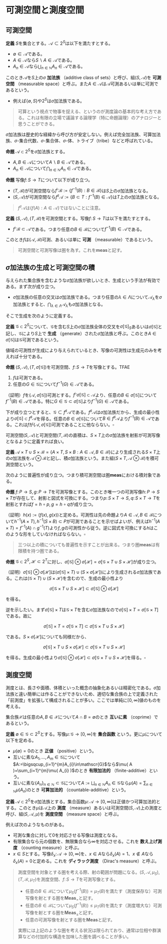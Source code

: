 
# 可測空間と測度空間



## 可測空間

__定義__ $S$を集合とする。$\mathscr{A}\subset 2^{S}$は以下を満たすとする。

- $\emptyset\in\mathscr{A}$である。
- $A\in\mathscr{A}$なら$S\backslash A\in\mathscr{A}$である。
- $A_{n}\in\mathscr{A}$なら$\bigcup_{n\in\mathbb{N}}A_{n}\in\mathscr{A}$である。

このとき$\mathscr{A}$を$S$上の$\sigma$ **加法族** （additive class of sets）と呼び、組$( S, \mathscr{A} )$を **可測空間** （measurable space）と呼ぶ。また$A\in\mathscr{A}$は$\mathscr{A}$可測あるいは単に可測であるという。

- 例えば$\lbrace \emptyset, S \rbrace$や$2^{S}$は$\sigma$加法族である。

> 可算という視点で物事を捉える、というのが測度論の基本的な考え方である。これは有限の立場で議論する論理学（特に命題論理）のアナロジーと思うことができる。

$\sigma$加法族は歴史的な経緯から呼び方が安定しない。例えば完全加法族、可算加法族、$\sigma$-集合代数、$\sigma$-集合体、$\sigma$-体、トライブ（tribe）などと呼ばれている。

__命題__ $\mathscr{A}\subset 2^{S}$を$\sigma$加法族とする。

- $A, B\in\mathscr{A}$について$A\backslash B\in\mathscr{A}$である。
- $A_{n}\in\mathscr{A}$について$\bigcap_{n\in\mathbb{N}}A_{n}\in\mathscr{A}$である。

__命題__ 写像$f\colon S\rightarrow T$について以下が成り立つ。

- $( T, \mathscr{B} )$が可測空間なら$f^{\flat}\mathscr{B}:=\lbrace f^{-1}( B ) : B\in\mathscr{B} \rbrace$は$S$上の$\sigma$加法族となる。
- $( S, \mathscr{A} )$が可測空間なら$f^{\sharp}\mathscr{A}:=\lbrace B\subset T : f^{-1}( B )\in\mathscr{A} \rbrace$は$T$上の$\sigma$加法族となる。

> $f^{\sharp}\mathscr{A}$は$\lbrace f( A ) : A\in\mathscr{A} \rbrace$ではないことに注意。

__定義__ $( S, \mathscr{A} ), ( T, \mathscr{B} )$を可測空間とする。写像$f\colon S\rightarrow T$は以下を満たすとする。

- $f^{\flat}\mathscr{B}\subset\mathscr{A}$である。つまり任意の$B\in\mathscr{B}$について$f^{-1}( B )\in\mathscr{A}$である。

このとき$f$は$(\mathscr{A}, \mathscr{B})$可測、あるいは単に **可測** （measurable）であるという。

> 可測空間と可測写像は圏を為す。これを$\mathbf{meas}$と記す。




## $\sigma$加法族の生成と可測空間の積

与えられた集合族を含むような$\sigma$加法族が欲しいとき、生成という手法が有効である。まず次が成り立つ。

- $\sigma$加法族の任意の交叉は$\sigma$加法族である。つまり任意の$\lambda\in\Lambda$について$\mathscr{A}_{\lambda}$を$\sigma$加法族とすると、$\bigcap_{\lambda\in\Lambda}\mathscr{A}_{\lambda}$も$\sigma$加法族となる。

そこで生成を次のように定義する。

__定義__ $\mathscr{G}\subset 2^{S}$について、$\mathscr{G}$を含む$S$上の$\sigma$加法族全体の交叉を$\sigma\lbrack \mathscr{G} \rbrack_{S}$あるいは$\sigma\lbrack \mathscr{G} \rbrack$と記し、$\mathscr{G}$により$S$上で **生成** （generate）された$\sigma$加法族と呼ぶ。このとき$A\in\sigma\lbrack \mathscr{G} \rbrack$は$\mathscr{G}$可測であるという。

値域の可測性が生成により与えられているとき、写像の可測性は生成元のみを考えれば十分である。

__命題__ $( S, \mathscr{A} ), ( T, \sigma\lbrack \mathscr{G} \rbrack )$を可測空間、$f\colon S\rightarrow T$を写像とする。TFAE

1. $f$は可測である。
1. 任意の$G\in\mathscr{G}$について$f^{-1}( G )\in\mathscr{A}$である。

（証明）$f$を$(\mathscr{A}, \sigma\lbrack \mathscr{G} \rbrack)$可測とする。$f^{\flat}\sigma\lbrack \mathscr{G} \rbrack\subset\mathscr{A}$より、任意の$B\in\sigma\lbrack \mathscr{G} \rbrack$について$f^{-1}(B)\in\mathscr{A}$である。特に$G\in\mathscr{G}\subset\sigma\lbrack \mathscr{G} \rbrack$より$f^{-1}(G)\in\mathscr{A}$である。

下が成り立つとすると、$\mathscr{G}\subset f^{\sharp}\mathscr{A}$である。$f^{\sharp}\mathscr{A}$は$\sigma$加法族だから、生成の最小性より$\sigma\lbrack \mathscr{G} \rbrack\subset f^{\sharp}\mathscr{A}$を得る。任意の$B\in\sigma\lbrack \mathscr{G} \rbrack$について$B\in f^{\sharp}\mathscr{A}$より$f^{-1}(B)\in\mathscr{A}$である。これは$f$が$(\mathscr{A}, \sigma\lbrack \mathscr{G} \rbrack)$可測であることに他ならない。$\square$

可測空間$( S, \mathscr{A} )$と可測空間$( T, \mathscr{B} )$の直積は、$S\times T$上の$\sigma$加法族を射影が可測写像となるように定義すれば良い。

__定義__ $\mathscr{A}\times T\cup S\times\mathscr{B}=\lbrace A\times T, S\times B : A\in\mathscr{A}, B\in\mathscr{B} \rbrace$により生成される$S\times T$上の$\sigma$加法族を$\mathscr{A}\otimes\mathscr{B}$と記し、積$\sigma$加法族という。また組$( S\times T, \mathscr{A}\otimes\mathscr{B} )$を積可測空間という。

次のように普遍性が成り立つ。つまり積可測空間は圏$\mathbf{meas}$における積対象である。

__命題__ $f\colon P\rightarrow S, g\colon P\rightarrow T$を可測写像とする。このとき唯一つの可測写像$h\colon P\rightarrow S\times T$が存在して、射影と図式を可換にする。つまり$p\colon S\times T\rightarrow S, q\colon S\times T\rightarrow T$を射影とすれば$f=h\circ p, g=h\circ q$が成り立つ。

（証明）$h( x ):=( f( x ), g( x ) )$と定める。可測性は先の命題より$A\in\mathscr{A}, B\in\mathscr{B}$について$h^{-1}( A\times T ), h^{-1}( S\times B )\subset P$が可測であることを示せばよいが、例えば$h^{-1}( A\times T )=f^{-1}( A )\cap g^{-1}( T )$より$f, g$の可測性から従う。逆に図式を可換にする$h$はこのような形をしていなければならない。$\square$

> 三つ以上の積についても普遍性を示すことが出来る。つまり圏$\mathbf{meas}$は有限積を持つ圏である。

__命題__ $\mathscr{G}\subset 2^{S}, \mathscr{H}\subset 2^{T}$に対し、$\sigma\lbrack \mathscr{G} \rbrack\otimes\sigma\lbrack \mathscr{H} \rbrack = \sigma\lbrack \mathscr{G}\times T\cup S\times\mathscr{H} \rbrack$が成り立つ。

（証明）$\sigma\lbrack \mathscr{G} \rbrack\otimes\sigma\lbrack \mathscr{H} \rbrack$は$(\sigma\lbrack \mathscr{G} \rbrack\times T)\cup (S\times\sigma\lbrack \mathscr{H} \rbrack )$により生成される$\sigma$加法族である。これは$(\mathscr{G}\times T)\cup(S\times\mathscr{H})$を含むので、生成の最小性より

$$
\sigma\lbrack \mathscr{G}\times T\cup S\times\mathscr{H} \rbrack\subset\sigma\lbrack \mathscr{G} \rbrack\otimes\sigma\lbrack \mathscr{H} \rbrack
$$

を得る。

逆を示したい。まず$\sigma\lbrack \mathscr{G} \rbrack\times T$は$\mathscr{G}\times T$を含む$\sigma$加法族なので$\sigma\lbrack \mathscr{G} \rbrack\times T=\sigma\lbrack \mathscr{G}\times T \rbrack$である。故に

$$
\sigma\lbrack \mathscr{G} \rbrack\times T=\sigma\lbrack \mathscr{G}\times T \rbrack\subset\sigma\lbrack \mathscr{G}\times T\cup S\times\mathscr{H} \rbrack
$$

である。$S\times\sigma\lbrack \mathscr{H} \rbrack$についても同様だから、

$$
\sigma\lbrack \mathscr{G} \rbrack\times T\cup S\times\sigma\lbrack \mathscr{H} \rbrack \subset \sigma\lbrack \mathscr{G}\times T\cup S\times\mathscr{H} \rbrack
$$

を得る。生成の最小性より$\sigma\lbrack \mathscr{G} \rbrack\otimes\sigma\lbrack \mathscr{H} \rbrack \subset \sigma\lbrack \mathscr{G}\times T\cup S\times\mathscr{H} \rbrack$を得る。$\square$




## 測度空間

測度とは、長さや面積、体積といった概念の抽象化あるいは精密化である。$\sigma$加法族と違い簡単には作ることができないため、適切な集合族の上で定義された「前測度」を拡張して構成されることが多い。ここでは単純に$\lbrack 0, \infty \rbrack$値のものを考える。

集合族$\mathscr{X}$は任意の$A, B\in\mathscr{X}$について$A\cap B=\emptyset$のとき **互いに素** （coprime）であるという。

__定義__ $\emptyset\in\mathscr{G}\subset 2^{S}$とする。写像$\mu\colon\mathscr{G}\rightarrow\lbrack 0, \infty \rbrack$を **集合函数** という。更に$\mu$について以下を定める。

- $\mu( \emptyset )=0$のとき **正値** （positive）という。
- 互いに素な$A_{1}, \dotsc, A_{m}\in\mathscr{G}$について$A:=\bigsqcup_{i=1}^{m}A_{i}\in\mathscr{G}$なら$\mu( A )=\sum_{i=1}^{m}\mu( A_{i} )$のとき **有限加法的** （finite-additive）という。
- 互いに素な$\lbrace A_{n} \rbrace_{n\in\mathbb{N}}\subset\mathscr{G}$について$A:=\bigsqcup_{n\in\mathbb{N}} A_{n}\in\mathscr{G}$なら$\mu( A )=\sum_{n\in\mathbb{N}}\mu( A_{n} )$のとき **可算加法的** （countable-additive）という。

__定義__ $\mathscr{A}\subset 2^{S}$を$\sigma$加法族とする。集合函数$\mu\colon\mathscr{A}\rightarrow\lbrack 0, \infty \rbrack$は正値かつ可算加法的とする。このとき$\mu$は$\mathscr{A}$上の **測度** （measure）あるいは可測空間$( S, \mathscr{A} )$上の測度と呼び、組$( S, \mathscr{A}, \mu )$を **測度空間** （measure space）と呼ぶ。

例えば次のようなものがある。

- 可測な集合に対して$0$を対応させる写像は測度となる。
- 有限集合なら元の個数を、無限集合なら$\infty$を対応させる。これを **数え上げ測度** （counting measure）と呼ぶ。
- $x\in S$とする。写像$\delta_{x}\colon\mathscr{A}\rightarrow\lbrack 0, \infty \rbrack$を、$x\in A$なら$\delta_{x}( A )=1$、$x\notin A$なら$\delta_{x}( A )=0$と定める。これを **ディラック測度** （Dirac's measure）と呼ぶ。

> 測度空間を対象とする圏を考える際、射の範囲が問題になる。$( S, \mathscr{A}, \mu_{S} ), ( T, \mathscr{B}, \mu_{T} )$を測度空間、$f\colon S\rightarrow T$を可測写像とする。
> 
> - 任意の$B\in\mathscr{B}$について$\mu_{S}( f^{-1}( B ) )=\mu_{T}( B )$を満たす（測度保存な）可測写像を射とする圏を$\mathbf{Meas}_{=}$と記す。
> - 任意の$B\in\mathscr{B}$について$\mu_{S}( f^{-1}( B ) )\le\mu_{T}( B )$を満たす（測度増大な）可測写像を射とする圏を$\mathbf{Meas}_{\le}$と記す。
> - 任意の可測写像を射とする圏を$\mathbf{Meas}$と記す。
> 
> 実際には上記のような圏を考える状況は限られており、通常は位相や群演算などの付加的な構造を加味した圏を調べることが多い。